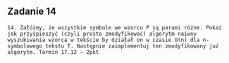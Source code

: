 ## Zadanie 14

`14. Załóżmy, że wszystkie symbole we wzorcu P są parami różne.
Pokaż jak przyśpieszyć (czyli prosto zmodyfikować) algorytm naiwny wyszukiwania
wzorca w tekście by działał on w czasie O(n) dla n-symbolowego tekstu T.
Następnie zaimplementuj ten zmodyfikowany już algorytm. Termin 17.12 – 2pkt`
